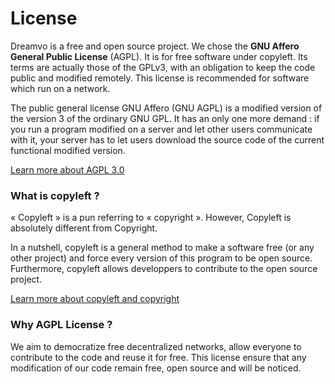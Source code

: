 # License

Dreamvo is a free and open source project. We chose the **GNU Affero General Public License** (AGPL). It is for free software under copyleft. Its terms are actually those of the GPLv3, with an obligation to keep the code public and modified remotely. This license is recommended for software which run on a network.

The public general license GNU Affero (GNU AGPL) is a modified version of the version 3 of the ordinary GNU GPL. It has an only one more demand : if you run a program modified on a server and let other users communicate with it, your server has to let users download the source code of the current functional modified version.

[Learn more about AGPL 3.0](https://www.gnu.org/licenses/agpl-3.0.en.html)

### What is copyleft ?

« Copyleft » is a pun referring to « copyright ». However, Copyleft is absolutely different from Copyright.

In a nutshell, copyleft is a general method to make a software free (or any other project) and force every version of this program to be open source. Furthermore, copyleft allows developpers to contribute to the open source project.

[Learn more about copyleft and copyright](https://opensource.com/resources/what-is-copyleft)

### Why AGPL License ?

We aim to democratize free decentralized networks, allow everyone to contribute to the code and reuse it for free. This license ensure that any modification of our code remain free, open source and will be noticed.
